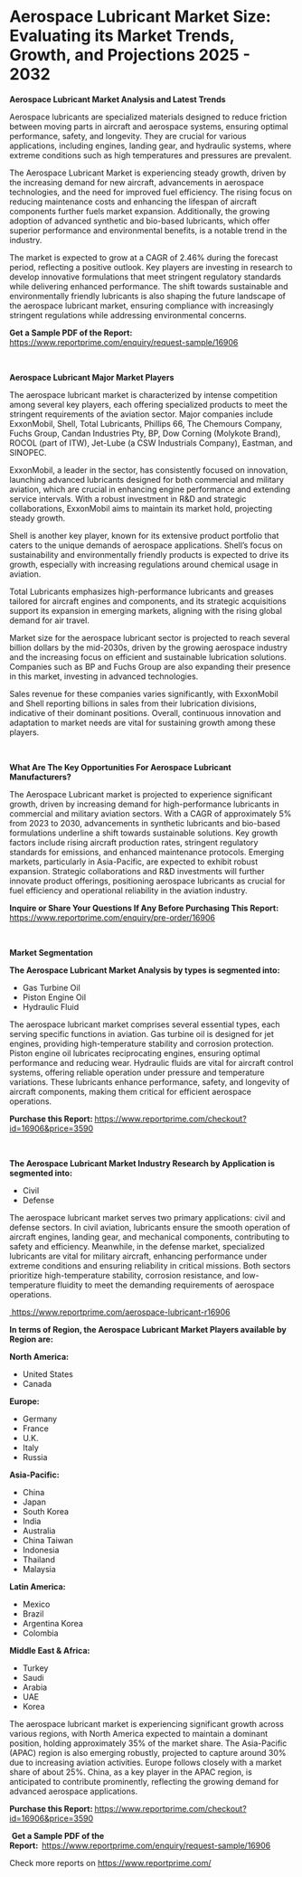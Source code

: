 <p><h1>Aerospace Lubricant Market Size: Evaluating its Market Trends, Growth, and Projections 2025 - 2032</h1></p><p><strong>Aerospace Lubricant Market Analysis and Latest Trends</strong></p>
<p><p>Aerospace lubricants are specialized materials designed to reduce friction between moving parts in aircraft and aerospace systems, ensuring optimal performance, safety, and longevity. They are crucial for various applications, including engines, landing gear, and hydraulic systems, where extreme conditions such as high temperatures and pressures are prevalent.</p><p>The Aerospace Lubricant Market is experiencing steady growth, driven by the increasing demand for new aircraft, advancements in aerospace technologies, and the need for improved fuel efficiency. The rising focus on reducing maintenance costs and enhancing the lifespan of aircraft components further fuels market expansion. Additionally, the growing adoption of advanced synthetic and bio-based lubricants, which offer superior performance and environmental benefits, is a notable trend in the industry.</p><p>The market is expected to grow at a CAGR of 2.46% during the forecast period, reflecting a positive outlook. Key players are investing in research to develop innovative formulations that meet stringent regulatory standards while delivering enhanced performance. The shift towards sustainable and environmentally friendly lubricants is also shaping the future landscape of the aerospace lubricant market, ensuring compliance with increasingly stringent regulations while addressing environmental concerns.</p></p>
<p><strong>Get a Sample PDF of the Report:&nbsp;</strong> <a href="https://www.reportprime.com/enquiry/request-sample/16906?utm_campaign=3199&utm_medium=2&utm_source=Github&utm_content=ia&utm_term=18032025&utm_id=aerospace-lubricant">https://www.reportprime.com/enquiry/request-sample/16906</a></p>
<p>&nbsp;</p>
<p><strong>Aerospace Lubricant Major Market Players</strong></p>
<p><p>The aerospace lubricant market is characterized by intense competition among several key players, each offering specialized products to meet the stringent requirements of the aviation sector. Major companies include ExxonMobil, Shell, Total Lubricants, Phillips 66, The Chemours Company, Fuchs Group, Candan Industries Pty, BP, Dow Corning (Molykote Brand), ROCOL (part of ITW), Jet-Lube (a CSW Industrials Company), Eastman, and SINOPEC.</p><p>ExxonMobil, a leader in the sector, has consistently focused on innovation, launching advanced lubricants designed for both commercial and military aviation, which are crucial in enhancing engine performance and extending service intervals. With a robust investment in R&D and strategic collaborations, ExxonMobil aims to maintain its market hold, projecting steady growth.</p><p>Shell is another key player, known for its extensive product portfolio that caters to the unique demands of aerospace applications. Shell’s focus on sustainability and environmentally friendly products is expected to drive its growth, especially with increasing regulations around chemical usage in aviation.</p><p>Total Lubricants emphasizes high-performance lubricants and greases tailored for aircraft engines and components, and its strategic acquisitions support its expansion in emerging markets, aligning with the rising global demand for air travel.</p><p>Market size for the aerospace lubricant sector is projected to reach several billion dollars by the mid-2030s, driven by the growing aerospace industry and the increasing focus on efficient and sustainable lubrication solutions. Companies such as BP and Fuchs Group are also expanding their presence in this market, investing in advanced technologies.</p><p>Sales revenue for these companies varies significantly, with ExxonMobil and Shell reporting billions in sales from their lubrication divisions, indicative of their dominant positions. Overall, continuous innovation and adaptation to market needs are vital for sustaining growth among these players.</p></p>
<p>&nbsp;</p>
<p><strong>What Are The Key Opportunities For Aerospace Lubricant Manufacturers?</strong></p>
<p><p>The Aerospace Lubricant market is projected to experience significant growth, driven by increasing demand for high-performance lubricants in commercial and military aviation sectors. With a CAGR of approximately 5% from 2023 to 2030, advancements in synthetic lubricants and bio-based formulations underline a shift towards sustainable solutions. Key growth factors include rising aircraft production rates, stringent regulatory standards for emissions, and enhanced maintenance protocols. Emerging markets, particularly in Asia-Pacific, are expected to exhibit robust expansion. Strategic collaborations and R&D investments will further innovate product offerings, positioning aerospace lubricants as crucial for fuel efficiency and operational reliability in the aviation industry.</p></p>
<p><strong>Inquire or Share Your Questions If Any Before Purchasing This Report:</strong> <a href="https://www.reportprime.com/enquiry/pre-order/16906?utm_campaign=3199&utm_medium=2&utm_source=Github&utm_content=ia&utm_term=18032025&utm_id=aerospace-lubricant">https://www.reportprime.com/enquiry/pre-order/16906</a></p>
<p>&nbsp;</p>
<p><strong>Market Segmentation</strong></p>
<p><strong>The Aerospace Lubricant Market Analysis by types is segmented into:</strong></p>
<p><ul><li>Gas Turbine Oil</li><li>Piston Engine Oil</li><li>Hydraulic Fluid</li></ul></p>
<p><p>The aerospace lubricant market comprises several essential types, each serving specific functions in aviation. Gas turbine oil is designed for jet engines, providing high-temperature stability and corrosion protection. Piston engine oil lubricates reciprocating engines, ensuring optimal performance and reducing wear. Hydraulic fluids are vital for aircraft control systems, offering reliable operation under pressure and temperature variations. These lubricants enhance performance, safety, and longevity of aircraft components, making them critical for efficient aerospace operations.</p></p>
<p><strong>Purchase this Report:&nbsp;</strong><a href="https://www.reportprime.com/checkout?id=16906&price=3590&utm_campaign=3199&utm_medium=2&utm_source=Github&utm_content=ia&utm_term=18032025&utm_id=aerospace-lubricant">https://www.reportprime.com/checkout?id=16906&price=3590</a></p>
<p>&nbsp;</p>
<p><strong>The Aerospace Lubricant Market Industry Research by Application is segmented into:</strong></p>
<p><ul><li>Civil</li><li>Defense</li></ul></p>
<p><p>The aerospace lubricant market serves two primary applications: civil and defense sectors. In civil aviation, lubricants ensure the smooth operation of aircraft engines, landing gear, and mechanical components, contributing to safety and efficiency. Meanwhile, in the defense market, specialized lubricants are vital for military aircraft, enhancing performance under extreme conditions and ensuring reliability in critical missions. Both sectors prioritize high-temperature stability, corrosion resistance, and low-temperature fluidity to meet the demanding requirements of aerospace operations.</p></p>
<p><a href="https://www.reportprime.com/aerospace-lubricant-r16906?utm_campaign=3199&utm_medium=2&utm_source=Github&utm_content=ia&utm_term=18032025&utm_id=aerospace-lubricant">&nbsp;https://www.reportprime.com/aerospace-lubricant-r16906</a></p>
<p><strong>In terms of Region, the Aerospace Lubricant Market Players available by Region are:</strong></p>
<p>
    <p> <strong> North America: </strong>
        <ul>
            <li>United States</li>
            <li>Canada</li>
        </ul>
        </p> 
    <p> <strong> Europe: </strong>
        <ul>
            <li>Germany</li>
            <li>France</li>
            <li>U.K.</li>
            <li>Italy</li>
            <li>Russia</li>
        </ul>
        </p> 
    <p> <strong> Asia-Pacific: </strong>
        <ul>
            <li>China</li>
            <li>Japan</li>
            <li>South Korea</li>
            <li>India</li>
            <li>Australia</li>
            <li>China Taiwan</li>
            <li>Indonesia</li>
            <li>Thailand</li>
            <li>Malaysia</li>
        </ul>
        </p> 
    <p> <strong> Latin America: </strong>
        <ul>
            <li>Mexico</li>
            <li>Brazil</li>
            <li>Argentina Korea</li>
            <li>Colombia</li>
        </ul>
        </p> 
    <p> <strong> Middle East & Africa: </strong>
        <ul>
            <li>Turkey</li>
            <li>Saudi</li>
            <li>Arabia</li>
            <li>UAE</li>
            <li>Korea</li>
        </ul>
    </p>
    </p>
<p><p>The aerospace lubricant market is experiencing significant growth across various regions, with North America expected to maintain a dominant position, holding approximately 35% of the market share. The Asia-Pacific (APAC) region is also emerging robustly, projected to capture around 30% due to increasing aviation activities. Europe follows closely with a market share of about 25%. China, as a key player in the APAC region, is anticipated to contribute prominently, reflecting the growing demand for advanced aerospace applications.</p></p>
<p><strong>Purchase this Report: </strong><a href="https://www.reportprime.com/checkout?id=16906&price=3590&utm_campaign=3199&utm_medium=2&utm_source=Github&utm_content=ia&utm_term=18032025&utm_id=aerospace-lubricant">https://www.reportprime.com/checkout?id=16906&price=3590</a></p>
<p>&nbsp;<strong>Get a Sample PDF of the Report:&nbsp;&nbsp;</strong><a href="https://www.reportprime.com/enquiry/request-sample/16906?utm_campaign=3199&utm_medium=2&utm_source=Github&utm_content=ia&utm_term=18032025&utm_id=aerospace-lubricant">https://www.reportprime.com/enquiry/request-sample/16906</a></p>
<p><strong></strong></p>
<p>Check more reports on <a href="https://www.reportprime.com/?utm_campaign=3199&utm_medium=2&utm_source=Github&utm_content=ia&utm_term=18032025&utm_id=aerospace-lubricant">https://www.reportprime.com/</a></p>